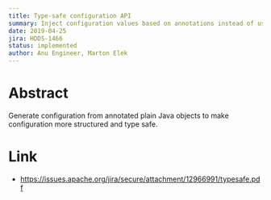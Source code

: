 ```yaml
---
title: Type-safe configuration API
summary: Inject configuration values based on annotations instead of using constants and Hadoop API
date: 2019-04-25
jira: HDDS-1466
status: implemented
author: Anu Engineer, Marton Elek
---
```

<!--
  Licensed under the Apache License, Version 2.0 (the "License");
  you may not use this file except in compliance with the License.
  You may obtain a copy of the License at

   http://www.apache.org/licenses/LICENSE-2.0

  Unless required by applicable law or agreed to in writing, software
  distributed under the License is distributed on an "AS IS" BASIS,
  WITHOUT WARRANTIES OR CONDITIONS OF ANY KIND, either express or implied.
  See the License for the specific language governing permissions and
  limitations under the License. See accompanying LICENSE file.
-->

# Abstract

 Generate configuration from annotated plain Java objects to make configuration more structured and type safe.
 
# Link

 * https://issues.apache.org/jira/secure/attachment/12966991/typesafe.pdf
